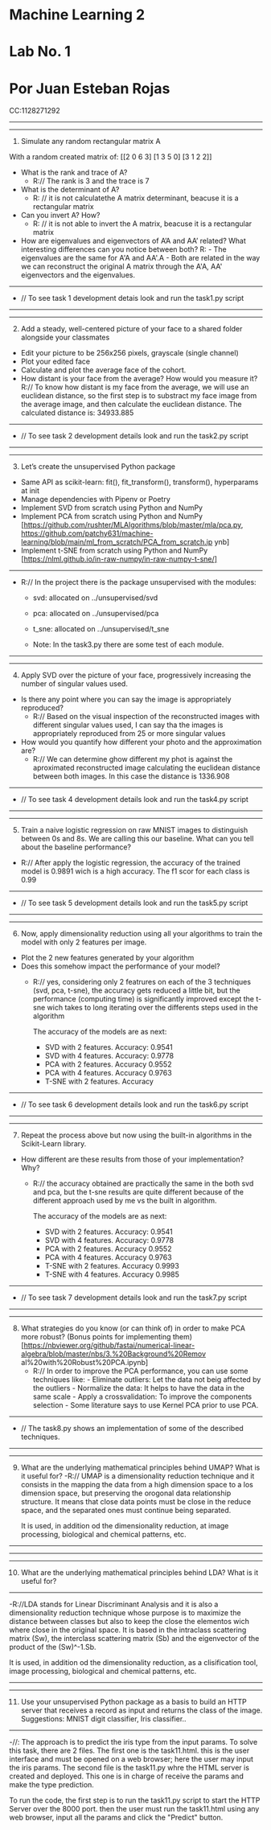 # Machine Learning 2

# Lab No. 1
# Por Juan Esteban Rojas
CC:1128271292


----------------------------------------------------------------------
----------------------------------------------------------------------
1. Simulate any random rectangular matrix A

With a random created matrix of:
[[2 0 6 3]
 [1 3 5 0]
 [3 1 2 2]]
   
- What is the rank and trace of A?
    - R:// The rank is 3 and the trace is 7
- What is the determinant of A?
    - R: // it is not calculatethe A matrix determinant, beacuse it is a rectangular matrix
- Can you invert A? How?
    - R: // it is not able to invert the A matrix, beacuse it is a rectangular matrix
- How are eigenvalues and eigenvectors of A’A and AA’ related? What interesting differences can you notice between both?
    R: - The eigenvalues are the same for A'A and AA'.A
       - Both are related in the way we can reconstruct the original A matrix through the A'A, AA' eigenvectors and the eigenvalues.
----------------------------------------------------------------------
- // To see task 1 development detais look and run the task1.py script


----------------------------------------------------------------------
----------------------------------------------------------------------
2. Add a steady, well-centered picture of your face to a shared folder alongside your classmates
- Edit your picture to be 256x256 pixels, grayscale (single channel)
- Plot your edited face
- Calculate and plot the average face of the cohort.
- How distant is your face from the average? How would you measure it?
    R:// To know how distant is my face from the average, we will use an euclidean distance, so
          the first step is to substract my face image from the average image, and then calculate 
          the euclidean distance. The calculated distance is: 34933.885
----------------------------------------------------------------------
  
- // To see task 2 development details look and run the task2.py script


----------------------------------------------------------------------
----------------------------------------------------------------------
3. Let’s create the unsupervised Python package
- Same API as scikit-learn: fit(), fit_transform(), transform(), hyperparams at init
- Manage dependencies with Pipenv or Poetry
- Implement SVD from scratch using Python and NumPy
- Implement PCA from scratch using Python and NumPy
[https://github.com/rushter/MLAlgorithms/blob/master/mla/pca.py,
https://github.com/patchy631/machine-learning/blob/main/ml_from_scratch/PCA_from_scratch.ip
ynb]
- Implement t-SNE from scratch using Python and NumPy
[https://nlml.github.io/in-raw-numpy/in-raw-numpy-t-sne/]
----------------------------------------------------------------------

- R:// In the project there is the package unsupervised with the modules:
    - svd: allocated on ../unsupervised/svd
    - pca: allocated on ../unsupervised/pca
    - t_sne: allocated on ../unsupervised/t_sne

    - Note: In the task3.py there are some test of each module.


----------------------------------------------------------------------
----------------------------------------------------------------------
4. Apply SVD over the picture of your face, progressively increasing the number of singular values used. 
- Is there any point where you can say the image is appropriately reproduced?
    - R:// Based on the visual inspection of the reconstructed images with different singular values used,
          I can say tha the images is appropriately reproduced from 25 or more singular values
- How would you quantify how different your photo and the approximation are?
    - R:// We can determine ghow different my phot is against the aproximated reconstructed image calculating
            the euclidean distance between both images. In this case the distance is 1336.908
----------------------------------------------------------------------
- // To see task 4 development details look and run the task4.py script

  
----------------------------------------------------------------------
----------------------------------------------------------------------
5. Train a naive logistic regression on raw MNIST images to distinguish between 0s and 8s. We are calling 
this our baseline. What can you tell about the baseline performance?

- R:// After apply the logistic regression, the accuracy of the trained model is  0.9891 wich is a high accuracy.
      The f1 scor for each class is 0.99
----------------------------------------------------------------------
- // To see task 5 development details look and run the task5.py script

----------------------------------------------------------------------
----------------------------------------------------------------------
6. Now, apply dimensionality reduction using all your algorithms to train the model with only 2 features per
image.
- Plot the 2 new features generated by your algorithm
- Does this somehow impact the performance of your model?
    - R:// yes, considering only 2 featrures on each of the 3 techniques (svd, pca, t-sne), the accuracy gets reduced a
      little bit, but the performance (computing time) is significantly improved except the t-sne wich takes to long
      iterating over the differents steps used in the algorithm

      The accuracy of the models are as next:
      - SVD with 2 features. Accuracy: 0.9541
      - SVD with 4 features. Accuracy: 0.9778
      - PCA with 2 features. Accuracy 0.9552
      - PCA with 4 features. Accuracy 0.9763
      - T-SNE with 2 features. Accuracy
----------------------------------------------------------------------
- // To see task 6 development details look and run the task6.py script


----------------------------------------------------------------------
----------------------------------------------------------------------
7. Repeat the process above but now using the built-in algorithms in the Scikit-Learn library.
- How different are these results from those of your implementation? Why?
    - R:// the accuracy obtained are practically the same in the both svd and pca, but the t-sne results are quite different because
      of the different approach used by me vs the built in algorithm.

      The accuracy of the models are as next:
      - SVD with 2 features. Accuracy: 0.9541
      - SVD with 4 features. Accuracy: 0.9778
      - PCA with 2 features. Accuracy 0.9552
      - PCA with 4 features. Accuracy 0.9763
      - T-SNE with 2 features. Accuracy 0.9993
      - T-SNE with 4 features. Accuracy 0.9985
      
----------------------------------------------------------------------
- // To see task 7 development details look and run the task7.py script

----------------------------------------------------------------------
----------------------------------------------------------------------
8. What strategies do you know (or can think of) in order to make PCA more robust? (Bonus points for
implementing them)
[https://nbviewer.org/github/fastai/numerical-linear-algebra/blob/master/nbs/3.%20Background%20Remov
al%20with%20Robust%20PCA.ipynb]
    - R:// In order to improve the PCA performance, you can use some techniques like:
              - Eliminate outliers: Let the data not beig affected by the outliers
              - Normalize the data: It helps to have the data in the same scale
              - Apply a crossvalidation: To improve the components selection
              - Some literature says to use Kernel PCA prior to use PCA.
----------------------------------------------------------------------

- // The task8.py shows an implementation of some of the described techniques.

----------------------------------------------------------------------
----------------------------------------------------------------------
9. What are the underlying mathematical principles behind UMAP? What is it useful for?
    -R:// UMAP is a dimensionality reduction technique and it consists in the mapping the data from a high dimension  space to a los dimension space, but
           preserving the orogonal data relationship structure. It means that close data points must be close in the reduce space, and the separated ones
           must continue being separated.
   
   It is used, in addition od the dimensionality reduction, at image processing, biological and chemical patterns, etc.

   
----------------------------------------------------------------------


----------------------------------------------------------------------
----------------------------------------------------------------------
10. What are the underlying mathematical principles behind LDA? What is it useful for?
----------------------------------------------------------------------
   -R://LDA stands for Linear Discriminant Analysis and it is also a dimensionality reduction technique whose purpose is to maximize the distance between 
        classes but also to keep the close the elementos wich where close in the original space. It is based in the intraclass scattering matrix (Sw), the 
        interclass scattering matrix (Sb) and the eigenvector of the product of the (Sw)^-1.Sb.

   It is used, in addition od the dimensionality reduction, as a clisification tool, image processing, biological and chemical patterns, etc.

----------------------------------------------------------------------
----------------------------------------------------------------------
11. Use your unsupervised Python package as a basis to build an HTTP server that receives a record as input
and returns the class of the image. Suggestions: MNIST digit classifier, Iris classifier..
----------------------------------------------------------------------
-//: The approach is to predict the iris type from the input params. To solve this task, there are 2 files. The first one is the task11.html. this is the 
     user interface  and must be opened on a web browser; here the user may input the iris params. The second file is the task11.py whre the HTML server 
     is created and deployed. This one is in charge of receive the params and make the type prediction.  
     
   To run the code, the first step is to run the task11.py script to start the HTTP Server over the 8000 port. then the user must run the task11.html using 
    any web browser, input all the params and click the "Predict" button.
     
